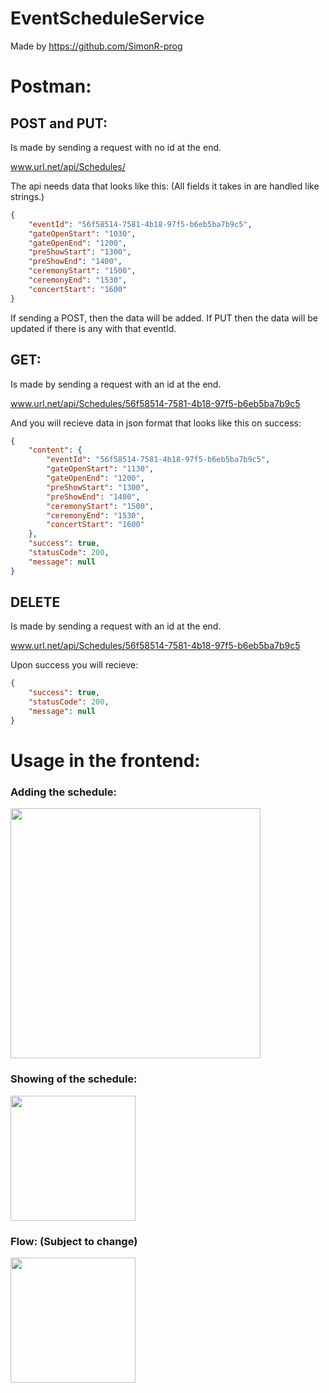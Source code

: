 # EventScheduleService

Made by https://github.com/SimonR-prog


# Postman:



## POST and PUT: 

Is made by sending a request with no id at the end. 

www.url.net/api/Schedules/

The api needs data that looks like this: (All fields it takes in are handled like strings.)

```json
{
    "eventId": "56f58514-7581-4b18-97f5-b6eb5ba7b9c5",
    "gateOpenStart": "1030",
    "gateOpenEnd": "1200",
    "preShowStart": "1300",
    "preShowEnd": "1400",
    "ceremonyStart": "1500",
    "ceremonyEnd": "1530",
    "concertStart": "1600"
}
```

If sending a POST, then the data will be added. If PUT then the data will be updated if there is any with that eventId.

## GET:

Is made by sending a request with an id at the end. 

www.url.net/api/Schedules/56f58514-7581-4b18-97f5-b6eb5ba7b9c5

And you will recieve data in json format that looks like this on success:

```json
{
    "content": {
        "eventId": "56f58514-7581-4b18-97f5-b6eb5ba7b9c5",
        "gateOpenStart": "1130",
        "gateOpenEnd": "1200",
        "preShowStart": "1300",
        "preShowEnd": "1400",
        "ceremonyStart": "1500",
        "ceremonyEnd": "1530",
        "concertStart": "1600"
    },
    "success": true,
    "statusCode": 200,
    "message": null
}
```

## DELETE

Is made by sending a request with an id at the end. 

www.url.net/api/Schedules/56f58514-7581-4b18-97f5-b6eb5ba7b9c5

Upon success you will recieve:

```json
{
    "success": true,
    "statusCode": 200,
    "message": null
}
```

# Usage in the frontend:

### Adding the schedule:

<img src="https://github.com/user-attachments/assets/ff2cef35-9cad-42fd-b3c9-7219730921e2" height="400">


### Showing of the schedule:

<img src="https://github.com/user-attachments/assets/028d3aff-bd27-4669-8a84-dd94fb8b15f9" height="200">


### Flow:  (Subject to change)

<img src="https://github.com/user-attachments/assets/495145c7-0bf3-49e1-b0ea-dac6890bb983" height="200">



